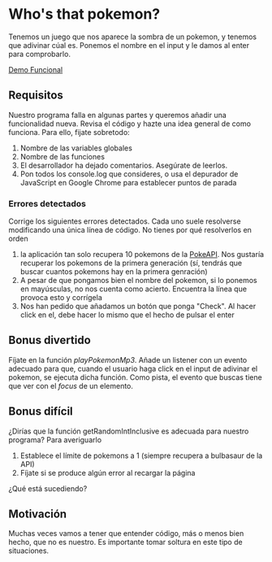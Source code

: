 # Who's that pokemon?

Tenemos un juego que nos aparece la sombra de un pokemon, y tenemos que adivinar cúal es.
Ponemos el nombre en el input y le damos al enter para comprobarlo.

[Demo Funcional](https://marinsborg.github.io/who-is-that-pokemon/)

## Requisitos

Nuestro programa falla en algunas partes y queremos añadir una funcionalidad nueva. Revisa el código y hazte una idea general de como funciona. Para ello, fijate sobretodo:

1. Nombre de las variables globales
2. Nombre de las funciones
3. El desarrollador ha dejado comentarios. Asegúrate de leerlos.
4. Pon todos los console.log que consideres, o usa el depurador de JavaScript en Google Chrome para establecer puntos de parada

### Errores detectados

Corrige los siguientes errores detectados. Cada uno suele resolverse modificando una única línea de código. No tienes por qué resolverlos en orden

1. la aplicación tan solo recupera 10 pokemons de la [PokeAPI](https://pokeapi.co/). Nos gustaría recuperar los pokemons de la primera generación (sí, tendrás que buscar cuantos pokemons hay en la primera genración)
2. A pesar de que pongamos bien el nombre del pokemon, si lo ponemos en mayúsculas, no nos cuenta como acierto. Encuentra la línea que provoca esto y corrígela
3. Nos han pedido que añadamos un botón que ponga "Check". Al hacer click en el, debe hacer lo mismo que el hecho de pulsar el enter

## Bonus divertido

Fíjate en la función _playPokemonMp3_. Añade un listener con un evento adecuado para que, cuando el usuario haga click en el input de adivinar el pokemon, se ejecuta dicha función. Como pista, el evento que buscas tiene que ver con el _focus_ de un elemento.

## Bonus difícil

¿Dirías que la función getRandomIntInclusive es adecuada para nuestro programa?
Para averiguarlo

1. Establece el límite de pokemons a 1 (siempre recupera a bulbasaur de la API)
2. Fíjate si se produce algún error al recargar la página

¿Qué está sucediendo?

## Motivación

Muchas veces vamos a tener que entender código, más o menos bien hecho, que no es nuestro. Es importante tomar soltura en este tipo de situaciones.
